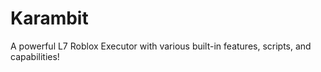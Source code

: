 # Karambit
A powerful L7 Roblox Executor with various built-in features, scripts, and capabilities!
